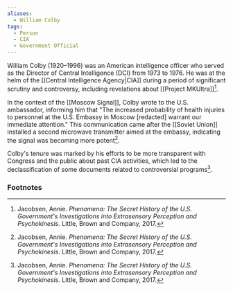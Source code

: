 ```yaml
---
aliases:
  - William Colby
tags:
  - Person
  - CIA
  - Government Official
---
```

William Colby (1920–1996) was an American intelligence officer who served as the Director of Central Intelligence (DCI) from 1973 to 1976. He was at the helm of the [[Central Intelligence Agency|CIA]] during a period of significant scrutiny and controversy, including revelations about [[Project MKUltra]][^1].

In the context of the [[Moscow Signal]], Colby wrote to the U.S. ambassador, informing him that "The increased probability of health injuries to personnel at the U.S. Embassy in Moscow [redacted] warrant our immediate attention." This communication came after the [[Soviet Union]] installed a second microwave transmitter aimed at the embassy, indicating the signal was becoming more potent[^1].

Colby's tenure was marked by his efforts to be more transparent with Congress and the public about past CIA activities, which led to the declassification of some documents related to controversial programs[^1].

### Footnotes
[^1]: Jacobsen, Annie. *Phenomena: The Secret History of the U.S. Government's Investigations into Extrasensory Perception and Psychokinesis*. Little, Brown and Company, 2017.
